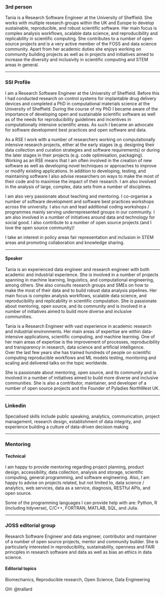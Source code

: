 ### 3rd person

Tania is a Research Software Engineer at the University of Sheffield. She works with multiple research groups within the UK and Europe to develop sustainable, reproducible, and robust scientific software.
Her main focus is complex analysis workflows, scalable data science, and reproducibility and replicability in scientific computing. She contributes to a number of open source projects and is a very active member of the FOSS and data science community. Apart from her academic duties she enjoys working on community building projects as well as in projects and initiatives aimed to increase the diversity and inclusivity in scientific computing and STEM areas in general.

---

### SSI Profile

I am a Research Software Engineer at the University of Sheffield. Before this I had conducted research on control systems for implantable drug delivery devices and completed a PhD in computational materials science at the University of Sheffield. During the course of my PhD I became aware of the importance of developing open and sustainable scientific software as well as of the needs for reproducibility guidelines and incentives in computationally intensive scientific areas. As such I became an advocate for software development best practices and open software and data.

As a RSE I work with a number of researchers working on computationally intensive research projects, either at the early stages (e.g. designing their data collection and curation strategies and software requirements) or during the later stages in their projects (e.g. code optimisation, packaging).
Working as an RSE means that I am often involved in the creation of new software as well as developing novel techniques or approaches to improve or modify existing applications.
In addition to developing, testing, and maintaining software I also advise researchers on ways to make the most of their code and to maximise the impact of their research. I am also involved in the analysis of large, complex, data sets from a number of disciplines.

I am also very passionate about teaching and mentoring. I co-organise a number of software development and software best practices workshops across the university. I also run and lead additional coding workshops / programmes mainly serving underrepresented groups in our community. I am also involved in a number of initiatives around data and technology for social good. I also contribute  to a number of open source projects (and I love the open source community)!

I take an interest in policy areas fair representation and inclusion in STEM areas and promoting collaboration and knowledge sharing.

----

#### Speaker
Tania is an experienced data engineer and research engineer with both academic and industrial experience. She is involved in a number of projects spanning in machine learning, linguistics, and computational engineering, among others. She also consults research groups and SMEs on how to make the most of their data and to build robust data analysis pipelines. Her main focus is complex analysis workflows, scalable data science, and reproducibility and replicability in scientific computation. She is passionate about mentoring, open source, and its community and is involved in a number of initiatives aimed to build more diverse and inclusive communities.


Tania is a Research Engineer with vast experience in academic research and industrial environments. Her main areas of expertise are within data-intensive applications, scientific computing, and machine learning. One of her main areas of expertise is the improvement of processes, reproducibility and transparency in research, data science and artificial intelligence.  
Over the last few years she has trained hundreds of people on scientific computing reproducible workflows and ML models testing, monitoring and scaling and delivered talks on the topic worldwide. 

She is passionate about mentoring, open source, and its community and is involved in a number of initiatives aimed to build more diverse and inclusive communities. She is also a contributor, maintainer, and developer of a number of open source projects and the Founder of Pyladies NorthWest UK.


-----
### Linkedin

Specialised skills include public speaking, analytics, communication, project management, research design, establishment of data integrity, and experience building a culture of data-driven decision making


---
### Mentoring

#### Technical
I am happy to provide mentoring regarding project planning, product design, accessibility, data collection, analysis and storage, scientific computing, general programming, and software engineering. Also, I am happy to advise on projects related, but not limited to, data science / analytics, web services, data as a service, diagnosis, RESTful APIs, and open source.

Some of the programming languages I can provide help with are: Python, R (including tidyverse), C/C++, FORTRAN, MATLAB, SQL, and Julia.

---
### JOSS editorial group
Research Software Engineer and data engineer, contributor and maintainer of a number of open source projects, mentor and community builder. 
She is particularly interested in reproducibility, sustainability, openness and FAIR principles in research software and data as well as bias an ethics in data science. 

#### Editorial topics
Biomechanics, Reproducible research, Open Science, Data Engineering 

GH: @trallard
